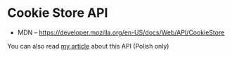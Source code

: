 # Cookie Store API

- MDN – https://developer.mozilla.org/en-US/docs/Web/API/CookieStore

You can also read [my article](https://typeerror.pl/wpisy/cookie-store-api/) about this API (Polish only)
